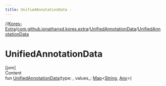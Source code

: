 ```yaml
---
title: UnifiedAnnotationData -
---
```

//[Kores-Extra](../../../index.md)/[com.github.jonathanxd.kores.extra](../index.md)/[UnifiedAnnotationData](index.md)/[UnifiedAnnotationData](-unified-annotation-data.md)



# UnifiedAnnotationData  
[jvm]  
Content  
fun [UnifiedAnnotationData](-unified-annotation-data.md)(type: , values_: [Map](https://kotlinlang.org/api/latest/jvm/stdlib/kotlin.collections/-map/index.html)<[String](https://kotlinlang.org/api/latest/jvm/stdlib/kotlin/-string/index.html), [Any](https://kotlinlang.org/api/latest/jvm/stdlib/kotlin/-any/index.html)>)  



